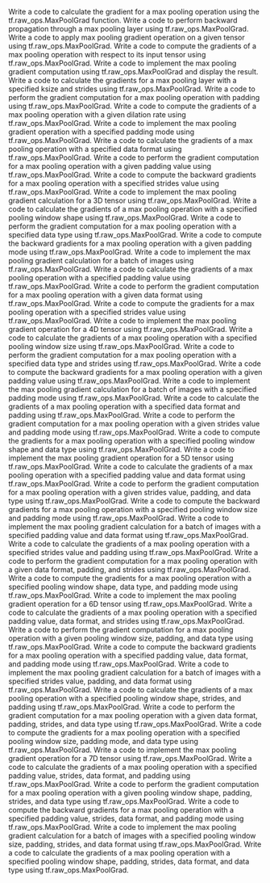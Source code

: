 Write a code to calculate the gradient for a max pooling operation using the tf.raw_ops.MaxPoolGrad function.
Write a code to perform backward propagation through a max pooling layer using tf.raw_ops.MaxPoolGrad.
Write a code to apply max pooling gradient operation on a given tensor using tf.raw_ops.MaxPoolGrad.
Write a code to compute the gradients of a max pooling operation with respect to its input tensor using tf.raw_ops.MaxPoolGrad.
Write a code to implement the max pooling gradient computation using tf.raw_ops.MaxPoolGrad and display the result.
Write a code to calculate the gradients for a max pooling layer with a specified ksize and strides using tf.raw_ops.MaxPoolGrad.
Write a code to perform the gradient computation for a max pooling operation with padding using tf.raw_ops.MaxPoolGrad.
Write a code to compute the gradients of a max pooling operation with a given dilation rate using tf.raw_ops.MaxPoolGrad.
Write a code to implement the max pooling gradient operation with a specified padding mode using tf.raw_ops.MaxPoolGrad.
Write a code to calculate the gradients of a max pooling operation with a specified data format using tf.raw_ops.MaxPoolGrad.
Write a code to perform the gradient computation for a max pooling operation with a given padding value using tf.raw_ops.MaxPoolGrad.
Write a code to compute the backward gradients for a max pooling operation with a specified strides value using tf.raw_ops.MaxPoolGrad.
Write a code to implement the max pooling gradient calculation for a 3D tensor using tf.raw_ops.MaxPoolGrad.
Write a code to calculate the gradients of a max pooling operation with a specified pooling window shape using tf.raw_ops.MaxPoolGrad.
Write a code to perform the gradient computation for a max pooling operation with a specified data type using tf.raw_ops.MaxPoolGrad.
Write a code to compute the backward gradients for a max pooling operation with a given padding mode using tf.raw_ops.MaxPoolGrad.
Write a code to implement the max pooling gradient calculation for a batch of images using tf.raw_ops.MaxPoolGrad.
Write a code to calculate the gradients of a max pooling operation with a specified padding value using tf.raw_ops.MaxPoolGrad.
Write a code to perform the gradient computation for a max pooling operation with a given data format using tf.raw_ops.MaxPoolGrad.
Write a code to compute the gradients for a max pooling operation with a specified strides value using tf.raw_ops.MaxPoolGrad.
Write a code to implement the max pooling gradient operation for a 4D tensor using tf.raw_ops.MaxPoolGrad.
Write a code to calculate the gradients of a max pooling operation with a specified pooling window size using tf.raw_ops.MaxPoolGrad.
Write a code to perform the gradient computation for a max pooling operation with a specified data type and strides using tf.raw_ops.MaxPoolGrad.
Write a code to compute the backward gradients for a max pooling operation with a given padding value using tf.raw_ops.MaxPoolGrad.
Write a code to implement the max pooling gradient calculation for a batch of images with a specified padding mode using tf.raw_ops.MaxPoolGrad.
Write a code to calculate the gradients of a max pooling operation with a specified data format and padding using tf.raw_ops.MaxPoolGrad.
Write a code to perform the gradient computation for a max pooling operation with a given strides value and padding mode using tf.raw_ops.MaxPoolGrad.
Write a code to compute the gradients for a max pooling operation with a specified pooling window shape and data type using tf.raw_ops.MaxPoolGrad.
Write a code to implement the max pooling gradient operation for a 5D tensor using tf.raw_ops.MaxPoolGrad.
Write a code to calculate the gradients of a max pooling operation with a specified padding value and data format using tf.raw_ops.MaxPoolGrad.
Write a code to perform the gradient computation for a max pooling operation with a given strides value, padding, and data type using tf.raw_ops.MaxPoolGrad.
Write a code to compute the backward gradients for a max pooling operation with a specified pooling window size and padding mode using tf.raw_ops.MaxPoolGrad.
Write a code to implement the max pooling gradient calculation for a batch of images with a specified padding value and data format using tf.raw_ops.MaxPoolGrad.
Write a code to calculate the gradients of a max pooling operation with a specified strides value and padding using tf.raw_ops.MaxPoolGrad.
Write a code to perform the gradient computation for a max pooling operation with a given data format, padding, and strides using tf.raw_ops.MaxPoolGrad.
Write a code to compute the gradients for a max pooling operation with a specified pooling window shape, data type, and padding mode using tf.raw_ops.MaxPoolGrad.
Write a code to implement the max pooling gradient operation for a 6D tensor using tf.raw_ops.MaxPoolGrad.
Write a code to calculate the gradients of a max pooling operation with a specified padding value, data format, and strides using tf.raw_ops.MaxPoolGrad.
Write a code to perform the gradient computation for a max pooling operation with a given pooling window size, padding, and data type using tf.raw_ops.MaxPoolGrad.
Write a code to compute the backward gradients for a max pooling operation with a specified padding value, data format, and padding mode using tf.raw_ops.MaxPoolGrad.
Write a code to implement the max pooling gradient calculation for a batch of images with a specified strides value, padding, and data format using tf.raw_ops.MaxPoolGrad.
Write a code to calculate the gradients of a max pooling operation with a specified pooling window shape, strides, and padding using tf.raw_ops.MaxPoolGrad.
Write a code to perform the gradient computation for a max pooling operation with a given data format, padding, strides, and data type using tf.raw_ops.MaxPoolGrad.
Write a code to compute the gradients for a max pooling operation with a specified pooling window size, padding mode, and data type using tf.raw_ops.MaxPoolGrad.
Write a code to implement the max pooling gradient operation for a 7D tensor using tf.raw_ops.MaxPoolGrad.
Write a code to calculate the gradients of a max pooling operation with a specified padding value, strides, data format, and padding using tf.raw_ops.MaxPoolGrad.
Write a code to perform the gradient computation for a max pooling operation with a given pooling window shape, padding, strides, and data type using tf.raw_ops.MaxPoolGrad.
Write a code to compute the backward gradients for a max pooling operation with a specified padding value, strides, data format, and padding mode using tf.raw_ops.MaxPoolGrad.
Write a code to implement the max pooling gradient calculation for a batch of images with a specified pooling window size, padding, strides, and data format using tf.raw_ops.MaxPoolGrad.
Write a code to calculate the gradients of a max pooling operation with a specified pooling window shape, padding, strides, data format, and data type using tf.raw_ops.MaxPoolGrad.